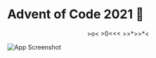 # Advent of Code 2021 🎄
<p align="center">
>o<
>0<<<
>>*>>*<  
</p>

![App Screenshot](https://blog.pythondiscord.com/content/images/size/w2000/2021/03/AoC_banner.png)
